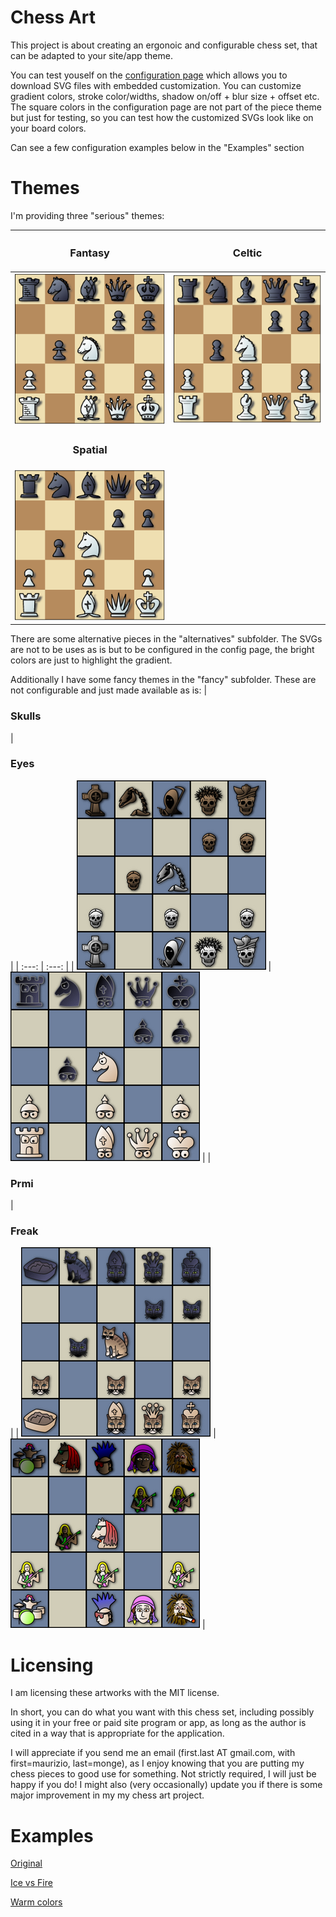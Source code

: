 # Chess Art

This project is about creating an ergonoic and configurable chess set, that can be adapted to your site/app theme.

You can test youself on the [configuration page](https://maurimo.github.io/chess-art/configure.html) which allows you to download SVG files with embedded customization.
You can customize gradient colors, stroke color/widths, shadow on/off + blur size + offset etc.
The square colors in the configuration page are not part of the piece theme but just for testing, so you can test how the customized SVGs look like on your board colors.

Can see a few configuration examples below in the "Examples" section

# Themes

I'm providing three "serious" themes:

| <h3>Fantasy</h3> | <h3>Celtic</h3> |
| :---: | :---: |
| ![](https://raw.githubusercontent.com/maurimo/chess-art/main/demo/fantasy.png) | ![](https://raw.githubusercontent.com/maurimo/chess-art/main/demo/celtic.png)
| <h3>Spatial</h3> |
| ![](https://raw.githubusercontent.com/maurimo/chess-art/main/demo/spatial.png) |

There are some alternative pieces in the "alternatives" subfolder. The SVGs are not to be uses as is but to be configured in the config page, the bright colors are just to highlight the gradient.

Additionally I have some fancy themes in the "fancy" subfolder. These are not configurable and just made available as is:
| <h3>Skulls</h3> | <h3>Eyes</h3> |
| :---: | :---: |
| ![](https://raw.githubusercontent.com/maurimo/chess-art/main/demo/skulls.png) | ![](https://raw.githubusercontent.com/maurimo/chess-art/main/demo/eyes.png) |
| <h3>Prmi</h3> | <h3>Freak</h3> |
| ![](https://raw.githubusercontent.com/maurimo/chess-art/main/demo/prmi.png) | ![](https://raw.githubusercontent.com/maurimo/chess-art/main/demo/freak.png) |

# Licensing

I am licensing these artworks with the MIT license.

In short, you can do what you want with this chess set, including possibly using it in your free or paid site program or app, as long as the author is cited in a way that is appropriate for the application.

I will appreciate if you send me an email (first.last AT gmail.com, with first=maurizio, last=monge), as I enjoy knowing that you are putting my chess pieces to good use for something. Not strictly required, I will just be happy if you do! I might also (very occasionally) update you if there is some major improvement in my my chess art project.

# Examples

[Original](https://maurimo.github.io/chess-art/configure.html#set=fantasy&shadow=blurred&stroke=16&w2=d0b090&b1=000000&b2=505070&bs=808080&black-shadow=000000&shadow-blur=38&shadow-diag=27&shadow-slant=3&white-shadow=000000&shadow-flatten=0&boundary=25)

[Ice vs Fire](https://maurimo.github.io/chess-art/configure.html#b2=0b5394&b1=9fc5e8&bs=ffffff&ws=ffffff&w2=cc0000&white-shadow=e69138&black-shadow=9fc5e8&w1=ffd966&set=spatial&shadow-blur=45&shadow-slant=3)

[Warm colors](https://maurimo.github.io/chess-art/configure.html#board=chesstempo&b1=956610&b2=372d0a&w2=e9c26a&set=fantasy&shadow=blurred&black-shadow=342001&white-shadow=342001&bs=000000&ws=000000)
